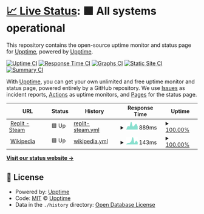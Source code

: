 # [📈 Live Status](https://demo.upptime.js.org): <!--live status--> **🟩 All systems operational**

This repository contains the open-source uptime monitor and status page for [Upptime](https://upptime.js.org), powered by [Upptime](https://github.com/upptime/upptime).

[![Uptime CI](https://github.com/Maxteal/uptime-monitor/workflows/Uptime%20CI/badge.svg)](https://github.com/Maxteal/uptime-monitor/actions?query=workflow%3A%22Uptime+CI%22)
[![Response Time CI](https://github.com/Maxteal/uptime-monitor/workflows/Response%20Time%20CI/badge.svg)](https://github.com/Maxteal/uptime-monitor/actions?query=workflow%3A%22Response+Time+CI%22)
[![Graphs CI](https://github.com/Maxteal/uptime-monitor/workflows/Graphs%20CI/badge.svg)](https://github.com/Maxteal/uptime-monitor/actions?query=workflow%3A%22Graphs+CI%22)
[![Static Site CI](https://github.com/Maxteal/uptime-monitor/workflows/Static%20Site%20CI/badge.svg)](https://github.com/Maxteal/uptime-monitor/actions?query=workflow%3A%22Static+Site+CI%22)
[![Summary CI](https://github.com/Maxteal/uptime-monitor/workflows/Summary%20CI/badge.svg)](https://github.com/Maxteal/uptime-monitor/actions?query=workflow%3A%22Summary+CI%22)

With [Upptime](https://upptime.js.org), you can get your own unlimited and free uptime monitor and status page, powered entirely by a GitHub repository. We use [Issues](https://github.com/upptime/upptime/issues) as incident reports, [Actions](https://github.com/Maxteal/uptime-monitor/actions) as uptime monitors, and [Pages](https://demo.upptime.js.org) for the status page.

<!--start: status pages-->
<!-- This summary is generated by Upptime (https://github.com/upptime/upptime) -->
<!-- Do not edit this manually, your changes will be overwritten -->
<!-- prettier-ignore -->
| URL | Status | History | Response Time | Uptime |
| --- | ------ | ------- | ------------- | ------ |
| <img alt="" src="https://icons.duckduckgo.com/ip3/steamidler.ahmetefeelbas7.repl.co.ico" height="13"> [Replit - Steam](https://steamidler.ahmetefeelbas7.repl.co) | 🟩 Up | [replit-steam.yml](https://github.com/Maxteal/uptime-monitor/commits/HEAD/history/replit-steam.yml) | <details><summary><img alt="Response time graph" src="./graphs/replit-steam/response-time-week.png" height="20"> 889ms</summary><br><a href="https://Maxteal.github.io/uptime-monitor/history/replit-steam"><img alt="Response time 911" src="https://img.shields.io/endpoint?url=https%3A%2F%2Fraw.githubusercontent.com%2FMaxteal%2Fuptime-monitor%2FHEAD%2Fapi%2Freplit-steam%2Fresponse-time.json"></a><br><a href="https://Maxteal.github.io/uptime-monitor/history/replit-steam"><img alt="24-hour response time 697" src="https://img.shields.io/endpoint?url=https%3A%2F%2Fraw.githubusercontent.com%2FMaxteal%2Fuptime-monitor%2FHEAD%2Fapi%2Freplit-steam%2Fresponse-time-day.json"></a><br><a href="https://Maxteal.github.io/uptime-monitor/history/replit-steam"><img alt="7-day response time 889" src="https://img.shields.io/endpoint?url=https%3A%2F%2Fraw.githubusercontent.com%2FMaxteal%2Fuptime-monitor%2FHEAD%2Fapi%2Freplit-steam%2Fresponse-time-week.json"></a><br><a href="https://Maxteal.github.io/uptime-monitor/history/replit-steam"><img alt="30-day response time 816" src="https://img.shields.io/endpoint?url=https%3A%2F%2Fraw.githubusercontent.com%2FMaxteal%2Fuptime-monitor%2FHEAD%2Fapi%2Freplit-steam%2Fresponse-time-month.json"></a><br><a href="https://Maxteal.github.io/uptime-monitor/history/replit-steam"><img alt="1-year response time 911" src="https://img.shields.io/endpoint?url=https%3A%2F%2Fraw.githubusercontent.com%2FMaxteal%2Fuptime-monitor%2FHEAD%2Fapi%2Freplit-steam%2Fresponse-time-year.json"></a></details> | <details><summary><a href="https://Maxteal.github.io/uptime-monitor/history/replit-steam">100.00%</a></summary><a href="https://Maxteal.github.io/uptime-monitor/history/replit-steam"><img alt="All-time uptime 90.69%" src="https://img.shields.io/endpoint?url=https%3A%2F%2Fraw.githubusercontent.com%2FMaxteal%2Fuptime-monitor%2FHEAD%2Fapi%2Freplit-steam%2Fuptime.json"></a><br><a href="https://Maxteal.github.io/uptime-monitor/history/replit-steam"><img alt="24-hour uptime 100.00%" src="https://img.shields.io/endpoint?url=https%3A%2F%2Fraw.githubusercontent.com%2FMaxteal%2Fuptime-monitor%2FHEAD%2Fapi%2Freplit-steam%2Fuptime-day.json"></a><br><a href="https://Maxteal.github.io/uptime-monitor/history/replit-steam"><img alt="7-day uptime 100.00%" src="https://img.shields.io/endpoint?url=https%3A%2F%2Fraw.githubusercontent.com%2FMaxteal%2Fuptime-monitor%2FHEAD%2Fapi%2Freplit-steam%2Fuptime-week.json"></a><br><a href="https://Maxteal.github.io/uptime-monitor/history/replit-steam"><img alt="30-day uptime 99.92%" src="https://img.shields.io/endpoint?url=https%3A%2F%2Fraw.githubusercontent.com%2FMaxteal%2Fuptime-monitor%2FHEAD%2Fapi%2Freplit-steam%2Fuptime-month.json"></a><br><a href="https://Maxteal.github.io/uptime-monitor/history/replit-steam"><img alt="1-year uptime 90.69%" src="https://img.shields.io/endpoint?url=https%3A%2F%2Fraw.githubusercontent.com%2FMaxteal%2Fuptime-monitor%2FHEAD%2Fapi%2Freplit-steam%2Fuptime-year.json"></a></details>
| <img alt="" src="https://icons.duckduckgo.com/ip3/en.wikipedia.org.ico" height="13"> [Wikipedia](https://en.wikipedia.org) | 🟩 Up | [wikipedia.yml](https://github.com/Maxteal/uptime-monitor/commits/HEAD/history/wikipedia.yml) | <details><summary><img alt="Response time graph" src="./graphs/wikipedia/response-time-week.png" height="20"> 143ms</summary><br><a href="https://Maxteal.github.io/uptime-monitor/history/wikipedia"><img alt="Response time 217" src="https://img.shields.io/endpoint?url=https%3A%2F%2Fraw.githubusercontent.com%2FMaxteal%2Fuptime-monitor%2FHEAD%2Fapi%2Fwikipedia%2Fresponse-time.json"></a><br><a href="https://Maxteal.github.io/uptime-monitor/history/wikipedia"><img alt="24-hour response time 26" src="https://img.shields.io/endpoint?url=https%3A%2F%2Fraw.githubusercontent.com%2FMaxteal%2Fuptime-monitor%2FHEAD%2Fapi%2Fwikipedia%2Fresponse-time-day.json"></a><br><a href="https://Maxteal.github.io/uptime-monitor/history/wikipedia"><img alt="7-day response time 143" src="https://img.shields.io/endpoint?url=https%3A%2F%2Fraw.githubusercontent.com%2FMaxteal%2Fuptime-monitor%2FHEAD%2Fapi%2Fwikipedia%2Fresponse-time-week.json"></a><br><a href="https://Maxteal.github.io/uptime-monitor/history/wikipedia"><img alt="30-day response time 167" src="https://img.shields.io/endpoint?url=https%3A%2F%2Fraw.githubusercontent.com%2FMaxteal%2Fuptime-monitor%2FHEAD%2Fapi%2Fwikipedia%2Fresponse-time-month.json"></a><br><a href="https://Maxteal.github.io/uptime-monitor/history/wikipedia"><img alt="1-year response time 217" src="https://img.shields.io/endpoint?url=https%3A%2F%2Fraw.githubusercontent.com%2FMaxteal%2Fuptime-monitor%2FHEAD%2Fapi%2Fwikipedia%2Fresponse-time-year.json"></a></details> | <details><summary><a href="https://Maxteal.github.io/uptime-monitor/history/wikipedia">100.00%</a></summary><a href="https://Maxteal.github.io/uptime-monitor/history/wikipedia"><img alt="All-time uptime 100.00%" src="https://img.shields.io/endpoint?url=https%3A%2F%2Fraw.githubusercontent.com%2FMaxteal%2Fuptime-monitor%2FHEAD%2Fapi%2Fwikipedia%2Fuptime.json"></a><br><a href="https://Maxteal.github.io/uptime-monitor/history/wikipedia"><img alt="24-hour uptime 100.00%" src="https://img.shields.io/endpoint?url=https%3A%2F%2Fraw.githubusercontent.com%2FMaxteal%2Fuptime-monitor%2FHEAD%2Fapi%2Fwikipedia%2Fuptime-day.json"></a><br><a href="https://Maxteal.github.io/uptime-monitor/history/wikipedia"><img alt="7-day uptime 100.00%" src="https://img.shields.io/endpoint?url=https%3A%2F%2Fraw.githubusercontent.com%2FMaxteal%2Fuptime-monitor%2FHEAD%2Fapi%2Fwikipedia%2Fuptime-week.json"></a><br><a href="https://Maxteal.github.io/uptime-monitor/history/wikipedia"><img alt="30-day uptime 100.00%" src="https://img.shields.io/endpoint?url=https%3A%2F%2Fraw.githubusercontent.com%2FMaxteal%2Fuptime-monitor%2FHEAD%2Fapi%2Fwikipedia%2Fuptime-month.json"></a><br><a href="https://Maxteal.github.io/uptime-monitor/history/wikipedia"><img alt="1-year uptime 100.00%" src="https://img.shields.io/endpoint?url=https%3A%2F%2Fraw.githubusercontent.com%2FMaxteal%2Fuptime-monitor%2FHEAD%2Fapi%2Fwikipedia%2Fuptime-year.json"></a></details>

<!--end: status pages-->

[**Visit our status website →**](https://demo.upptime.js.org)

## 📄 License

- Powered by: [Upptime](https://github.com/upptime/upptime)
- Code: [MIT](./LICENSE) © [Upptime](https://upptime.js.org)
- Data in the `./history` directory: [Open Database License](https://opendatacommons.org/licenses/odbl/1-0/)
